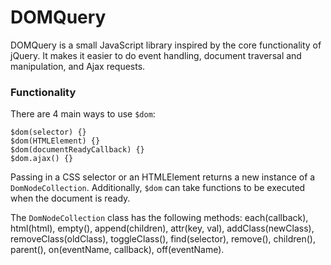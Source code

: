 # DOMQuery

DOMQuery is a small JavaScript library inspired by the core functionality of jQuery. It makes it easier to do event handling, document traversal and manipulation, and Ajax requests.

### Functionality

There are 4 main ways to use `$dom`:
```
$dom(selector) {}
$dom(HTMLElement) {}
$dom(documentReadyCallback) {}
$dom.ajax() {}
```
Passing in a CSS selector or an HTMLElement returns a new instance of a `DomNodeCollection`. Additionally, `$dom` can take functions to be executed when the document is ready.

The `DomNodeCollection` class has the following methods: each(callback), html(html), empty(), append(children), attr(key, val), addClass(newClass), removeClass(oldClass), toggleClass(), find(selector), remove(), children(), parent(), on(eventName, callback), off(eventName).

